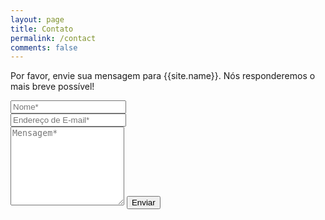 ```yaml
---
layout: page
title: Contato
permalink: /contact
comments: false
---
```


<form action="https://formspree.io/f/xwkawaqp" method="POST">    
<p class="mb-4">Por favor, envie sua mensagem para {{site.name}}. Nós responderemos o mais breve possível!</p>
<div class="form-group row">
<div class="col-md-6">
<input class="form-control" type="text" name="name" placeholder="Nome*" required>
</div>
<div class="col-md-6">
<input class="form-control" type="email" name="_replyto" placeholder="Endereço de E-mail*" required>
</div>
</div>
<textarea rows="8" class="form-control mb-3" name="message" placeholder="Mensagem*" required></textarea>    
<input class="btn btn-dark" type="submit" value="Enviar">
</form>
